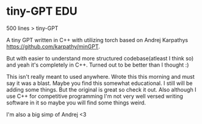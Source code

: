 # tiny-GPT EDU
500 lines > tiny-GPT

A tiny GPT written in C++ with utilizing torch based on Andrej Karpathys https://github.com/karpathy/minGPT.

But with easier to understand more structured codebase(atleast I think so) and yeah it's completely in C++. Turned out to be better  than I thought :)

This isn't really meant to used anywhere. Wrote this this morning and must say it was a blast.
Maybe you find this somewhat educational. I still will be adding some things. But the original is great so check it out.
Also although I use C++ for competitive programming I'm not very well versed writing software in it so maybe you will find some things weird. 

I'm also a big simp of Andrej <3
